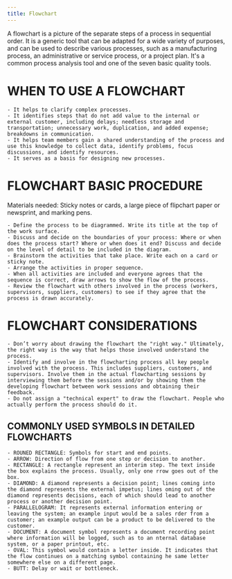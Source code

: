 ```yaml
---
title: Flowchart
---
```


A flowchart is a picture of the separate steps of a process in sequential
order. It is a generic tool that can be adapted for a wide variety of
purposes, and can be used to describe various processes, such as a
manufacturing process, an administrative or service process, or a project
plan. It's a common process analysis tool and one of the seven basic quality
tools. 

# WHEN TO USE A FLOWCHART

```     
- It helps to clarify complex processes.
- It identifies steps that do not add value to the internal or external customer, including delays; needless storage and transportation; unnecessary work, duplication, and added expense; breakdowns in communication.
- It helps team members gain a shared understanding of the process and use this knowledge to collect data, identify problems, focus discussions, and identify resources.
- It serves as a basis for designing new processes.
```     

# FLOWCHART BASIC PROCEDURE

Materials needed: Sticky notes or cards, a large piece of flipchart paper or newsprint, and marking pens.

```     
- Define the process to be diagrammed. Write its title at the top of the work surface.
- Discuss and decide on the boundaries of your process: Where or when does the process start? Where or when does it end? Discuss and decide on the level of detail to be included in the diagram.
- Brainstorm the activities that take place. Write each on a card or sticky note.
- Arrange the activities in proper sequence.
- When all activities are included and everyone agrees that the sequence is correct, draw arrows to show the flow of the process.
- Review the flowchart with others involved in the process (workers, supervisors, suppliers, customers) to see if they agree that the process is drawn accurately.
```     

# FLOWCHART CONSIDERATIONS

```     
- Don’t worry about drawing the flowchart the "right way." Ultimately, the right way is the way that helps those involved understand the process.
- Identify and involve in the flowcharting process all key people involved with the process. This includes suppliers, customers, and supervisors. Involve them in the actual flowcharting sessions by interviewing them before the sessions and/or by showing them the developing flowchart between work sessions and obtaining their feedback.
- Do not assign a "technical expert" to draw the flowchart. People who actually perform the process should do it.
```     

## COMMONLY USED SYMBOLS IN DETAILED FLOWCHARTS

```     
- ROUNED RECTANGLE: Symbols for start and end points.
- ARROW: Direction of flow from one step or decision to another.
- RECTANGLE: A rectangle represent an interim step. The text inside the box explains the process. Usually, only one rrow goes out of the box.
- DIAMOND: A diamond represents a decision point; lines coming into the diamond represents the external impetus; lines oming out of the diamond represents decisions, each of which should lead to another process or another decision point.
- PARALLELOGRAM: It represents external information entering or leaving the system; an example input would be a sales rder from a customer; an example output can be a product to be delivered to the customer.
- DOCUMENT: A document symbol represents a document recording point where information will be logged, such as to an nternal database system, or a paper printout, etc.
- OVAL: This symbol would contain a letter inside. It indicates that the flow continues on a matching symbol containing he same letter somewhere else on a different page.
- BUTT: Delay or wait or bottleneck.
```     

